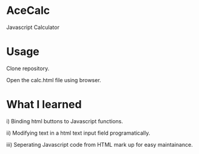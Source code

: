 # AceCalc
Javascript Calculator

# Usage
Clone repository.

Open the calc.html file using browser.

# What I learned

i)   Binding html buttons to Javascript functions.

ii)  Modifying text in a html text input field programatically.

iii) Seperating Javascript code from HTML mark up for easy maintainance.
